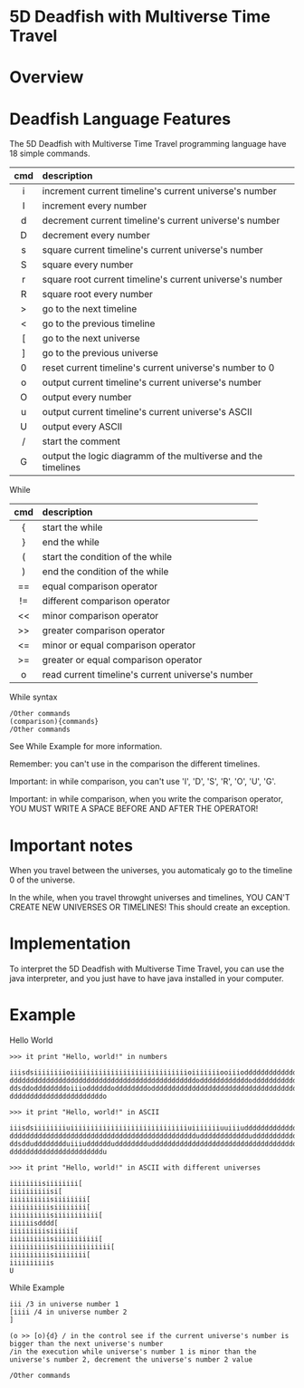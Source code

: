 5D Deadfish with Multiverse Time Travel
========================================
# Overview

# Deadfish Language Features

The 5D Deadfish with Multiverse Time Travel programming language have 18 simple commands.

|cmd| description                                                                               |
|:-:|:------------------------------------------------------------------------------------------|
| i | increment current timeline's current universe's number                                    |
| I | increment every number                                                                    |
| d | decrement current timeline's current universe's number                                    |
| D | decrement every number                                                                    |
| s | square current timeline's current universe's number                                       |
| S | square every number                                                                       |
| r | square root current timeline's current universe's number                                  |
| R | square root every number                                                                  |
| > | go to the next timeline                                                                   |
| < | go to the previous timeline                                                               |
| [ | go to the next universe                                                                   |
| ] | go to the previous universe                                                               |
| 0 | reset current timeline's current universe's number to 0                                   |
| o | output current timeline's current universe's number                                       |
| O | output every number                                                                       |
| u | output current timeline's current universe's ASCII                                        |
| U | output every ASCII                                                                        |
| / | start the comment                                                                         |
| G | output the logic diagramm of the multiverse and the timelines                             |

While

|cmd| description                                                                                |
|:-:|:-------------------------------------------------------------------------------------------|
| { | start the while                                                                            |
| } | end the while                                                                              |
| ( | start the condition of the while                                                           |
| ) | end the condition of the while                                                             |
| == | equal comparison operator                                                                 |
| != | different comparison operator                                                             |
| << | minor comparison operator                                                                 |
| >> | greater comparison operator                                                               |
| <= | minor or equal comparison operator                                                        |
| >= | greater or equal comparison operator                                                      |
| o | read current timeline's current universe's number                                          |

While syntax

```
/Other commands
(comparison){commands}
/Other commands
```
See While Example for more information.

Remember: you can't use in the comparison the different timelines.

Important: in while comparison, you can't use 'I', 'D', 'S', 'R', 'O', 'U', 'G'.

Important: in while comparison, when you write the comparison operator, YOU MUST WRITE A SPACE BEFORE AND AFTER THE OPERATOR!

# Important notes
When you travel between the universes, you automaticaly go to the timeline 0 of the universe.

In the while, when you travel throwght universes and timelines, YOU CAN'T CREATE NEW UNIVERSES OR TIMELINES! This should create an exception.

# Implementation
To interpret the 5D Deadfish with Multiverse Time Travel, you can use the java interpreter, and you just have to have java installed in your computer.

# Example

Hello World
```
>>> it print "Hello, world!" in numbers

iiisdsiiiiiiiioiiiiiiiiiiiiiiiiiiiiiiiiiiiiioiiiiiiiooiiioddddddddddddddddddddd
ddddddddddddddddddddddddddddddddddddddddddddddoddddddddddddoddddddddddddddddddd
ddsddoddddddddoiiioddddddoddddddddodddddddddddddddddddddddddddddddddddddddddddd
dddddddddddddddddddddddo
```

```
>>> it print "Hello, world!" in ASCII

iiisdsiiiiiiiiuiiiiiiiiiiiiiiiiiiiiiiiiiiiiiuiiiiiiiuuiiiuddddddddddddddddddddd
ddddddddddddddddddddddddddddddddddddddddddddddudddddddddddduddddddddddddddddddd
ddsddudddddddduiiiudddddduddddddddudddddddddddddddddddddddddddddddddddddddddddd
dddddddddddddddddddddddu
```

```
>>> it print "Hello, world!" in ASCII with different universes

iiiiiiiisiiiiiiii[
iiiiiiiiiisi[
iiiiiiiiiisiiiiiiii[
iiiiiiiiiisiiiiiiii[
iiiiiiiiiisiiiiiiiiiii[
iiiiiisdddd[
iiiiiiiiisiiiiii[
iiiiiiiiiisiiiiiiiiiii[
iiiiiiiiiisiiiiiiiiiiiiii[
iiiiiiiiiisiiiiiiii[
iiiiiiiiiis
U
```

While Example
```
iii /3 in universe number 1
[iiii /4 in universe number 2
]

(o >> [o){d} / in the control see if the current universe's number is bigger than the next universe's number
/in the execution while universe's number 1 is minor than the universe's number 2, decrement the universe's number 2 value

/Other commands
```